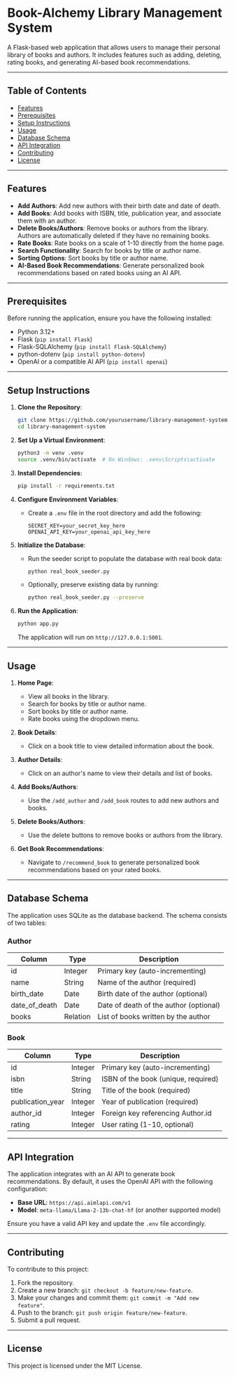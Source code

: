 # Book-Alchemy Library Management System

A Flask-based web application that allows users to manage their personal library of books and authors. It includes features such as adding, deleting, rating books, and generating AI-based book recommendations.

---

## Table of Contents

- [Features](#features)
- [Prerequisites](#prerequisites)
- [Setup Instructions](#setup-instructions)
- [Usage](#usage)
- [Database Schema](#database-schema)
- [API Integration](#api-integration)
- [Contributing](#contributing)
- [License](#license)

---

## Features

- **Add Authors**: Add new authors with their birth date and date of death.
- **Add Books**: Add books with ISBN, title, publication year, and associate them with an author.
- **Delete Books/Authors**: Remove books or authors from the library. Authors are automatically deleted if they have no remaining books.
- **Rate Books**: Rate books on a scale of 1-10 directly from the home page.
- **Search Functionality**: Search for books by title or author name.
- **Sorting Options**: Sort books by title or author name.
- **AI-Based Book Recommendations**: Generate personalized book recommendations based on rated books using an AI API.

---

## Prerequisites

Before running the application, ensure you have the following installed:

- Python 3.12+
- Flask (`pip install Flask`)
- Flask-SQLAlchemy (`pip install Flask-SQLAlchemy`)
- python-dotenv (`pip install python-dotenv`)
- OpenAI or a compatible AI API (`pip install openai`)

---

## Setup Instructions

1. **Clone the Repository**:
   ```bash
   git clone https://github.com/yourusername/library-management-system.git
   cd library-management-system
   ```

2. **Set Up a Virtual Environment**:
   ```bash
   python3 -m venv .venv
   source .venv/bin/activate  # On Windows: .venv\Scripts\activate
   ```

3. **Install Dependencies**:
   ```bash
   pip install -r requirements.txt
   ```

4. **Configure Environment Variables**:
   - Create a `.env` file in the root directory and add the following:
     ```
     SECRET_KEY=your_secret_key_here
     OPENAI_API_KEY=your_openai_api_key_here
     ```

5. **Initialize the Database**:
   - Run the seeder script to populate the database with real book data:
     ```bash
     python real_book_seeder.py
     ```
   - Optionally, preserve existing data by running:
     ```bash
     python real_book_seeder.py --preserve
     ```

6. **Run the Application**:
   ```bash
   python app.py
   ```
   The application will run on `http://127.0.0.1:5001`.

---

## Usage

1. **Home Page**:
   - View all books in the library.
   - Search for books by title or author name.
   - Sort books by title or author name.
   - Rate books using the dropdown menu.

2. **Book Details**:
   - Click on a book title to view detailed information about the book.

3. **Author Details**:
   - Click on an author's name to view their details and list of books.

4. **Add Books/Authors**:
   - Use the `/add_author` and `/add_book` routes to add new authors and books.

5. **Delete Books/Authors**:
   - Use the delete buttons to remove books or authors from the library.

6. **Get Book Recommendations**:
   - Navigate to `/recommend_book` to generate personalized book recommendations based on your rated books.

---

## Database Schema

The application uses SQLite as the database backend. The schema consists of two tables:

### **Author**
| Column         | Type      | Description                          |
|----------------|-----------|---------------------------------------|
| id             | Integer   | Primary key (auto-incrementing)       |
| name           | String    | Name of the author (required)         |
| birth_date     | Date      | Birth date of the author (optional)   |
| date_of_death  | Date      | Date of death of the author (optional)|
| books          | Relation   | List of books written by the author   |

### **Book**
| Column         | Type      | Description                          |
|----------------|-----------|---------------------------------------|
| id             | Integer   | Primary key (auto-incrementing)       |
| isbn           | String    | ISBN of the book (unique, required)   |
| title          | String    | Title of the book (required)          |
| publication_year| Integer   | Year of publication (required)        |
| author_id      | Integer   | Foreign key referencing Author.id     |
| rating         | Integer   | User rating (1-10, optional)          |

---

## API Integration

The application integrates with an AI API to generate book recommendations. By default, it uses the OpenAI API with the following configuration:

- **Base URL**: `https://api.aimlapi.com/v1`
- **Model**: `meta-llama/Llama-2-13b-chat-hf` (or another supported model)

Ensure you have a valid API key and update the `.env` file accordingly.

---

## Contributing

To contribute to this project:

1. Fork the repository.
2. Create a new branch: `git checkout -b feature/new-feature`.
3. Make your changes and commit them: `git commit -m "Add new feature"`.
4. Push to the branch: `git push origin feature/new-feature`.
5. Submit a pull request.

---

## License

This project is licensed under the MIT License.
